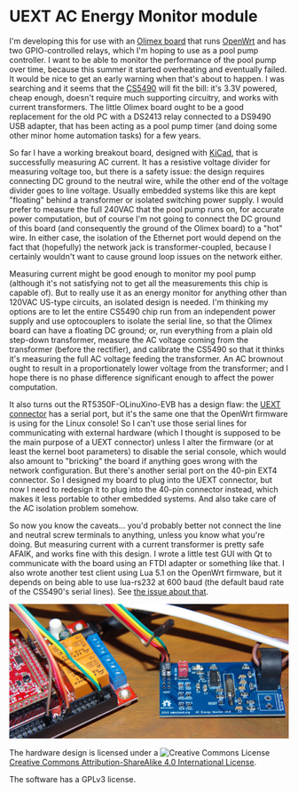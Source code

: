 # UEXT AC Energy Monitor module

I'm developing this for use with an
[Olimex board](https://www.olimex.com/Products/OLinuXino/RT5350F/RT5350F-OLinuXino-EVB/open-source-hardware)
that runs [OpenWrt](https://openwrt.org/toh/olimex/rt5350f-olinuxino-evb) and
has two GPIO-controlled relays, which I'm hoping to use as a pool pump
controller.  I want to be able to monitor the performance of the pool pump over
time, because this summer it started overheating and eventually failed.  It
would be nice to get an early warning when that's about to happen.  I was
searching and it seems that the
[CS5490](https://www.cirrus.com/products/cs5490/) will fit the bill: it's 3.3V
powered, cheap enough, doesn't require much supporting circuitry, and works
with current transformers.  The little Olimex board ought to be a good
replacement for the old PC with a DS2413 relay connected to a DS9490 USB
adapter, that has been acting as a pool pump timer (and doing some other minor
home automation tasks) for a few years.

So far I have a working breakout board, designed with 
[KiCad](http://kicad-pcb.org/), that is successfully measuring AC current.  It
has a resistive voltage divider for measuring voltage too, but there is a
safety issue: the design requires connecting DC ground to the neutral wire,
while the other end of the voltage divider goes to line voltage.  Usually
embedded systems like this are kept "floating" behind a transformer or isolated
switching power supply.  I would prefer to measure the full 240VAC that the
pool pump runs on, for accurate power computation, but of course I'm not going
to connect the DC ground of this board (and consequently the ground of the
Olimex board) to a "hot" wire.  In either case, the isolation of the Ethernet
port would depend on the fact that (hopefully) the network jack is
transformer-coupled, because I certainly wouldn't want to cause ground loop
issues on the network either.

Measuring current might be good enough to monitor my pool pump (although it's
not satisfying not to get all the measurements this chip is capable of).  But
to really use it as an energy monitor for anything other than 120VAC US-type
circuits, an isolated design is needed.  I'm thinking my options are to let the
entire CS5490 chip run from an independent power supply and use optocouplers to
isolate the serial line, so that the Olimex board can have a floating DC
ground; or, run everything from a plain old step-down transformer, measure the
AC voltage coming from the transformer (before the rectifier), and calibrate
the CS5490 so that it thinks it's measuring the full AC voltage feeding the
transformer.  An AC brownout ought to result in a proportionately lower voltage
from the transformer; and I hope there is no phase difference significant
enough to affect the power computation.

It also turns out the RT5350F-OLinuXino-EVB has a design flaw: the
[UEXT connector](https://www.olimex.com/Products/Modules/UEXT/) has a serial
port, but it's the same one that the OpenWrt firmware is using for the Linux
console!  So I can't use those serial lines for communicating with external
hardware (which I thought is supposed to be the main purpose of a UEXT
connector) unless I alter the firmware (or at least the kernel boot parameters)
to disable the serial console, which would also amount to "bricking" the board
if anything goes wrong with the network configuration.  But there's another
serial port on the 40-pin EXT4 connector.  So I designed my board to plug into
the UEXT connector, but now I need to redesign it to plug into the 40-pin
connector instead, which makes it less portable to other embedded systems.  And
also take care of the AC isolation problem somehow.

So now you know the caveats... you'd probably better not connect the line and
neutral screw terminals to anything, unless you know what you're doing.  But
measuring current with a current transformer is pretty safe AFAIK, and works
fine with this design.  I wrote a little test GUI with Qt to communicate with
the board using an FTDI adapter or something like that.  I also wrote another
test client using Lua 5.1 on the OpenWrt firmware, but it depends on being able
to use lua-rs232 at 600 baud (the default baud rate of the CS5490's serial
lines).  See [the issue about that](https://github.com/openwrt/packages/issues/10024).

![photo of the prototype so far](prototype-0.8.jpg)

The hardware design is licensed under a
![Creative Commons License](https://i.creativecommons.org/l/by-sa/4.0/88x31.png)
[Creative Commons Attribution-ShareAlike 4.0 International License](http://creativecommons.org/licenses/by-sa/4.0/).

The software has a GPLv3 license.
